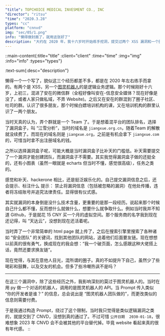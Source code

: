 ```yaml
---
"title": TOPCHOICE MEDICAL INVESMENT CO., INC
"director": "ritsu"
"time": "2020.3.28"
types: "cc"
platform: "cnnvd"
img: "sec/05/1.png"
info: "懒得做封面了，就用这张好了"
description: "大约在 2020 年，我十六岁时开始练手挖洞，提交过两个 XSS 漏洞和一个图灵机器人逻辑漏洞，并成功进入 CNVD。当时混迹于安在、圈子社区、吐司等群，认识不少朋友，也白嫖过培训课程。还曾组建过‘江雪分析’团队并做了简单网站，主动找安全团队换友链。那段经历虽技术含量不高，但让我体会到勇气、探索与成长，比所谓‘圈子’更有价值。"
---
```


::main-content{:title="title" :client="client" :time="time" :img="img" :info="info" :types="types"}

:text-sum{:desc="description"}

懒得一个一个写了，貌似这三个经历都差不多，都是在 2020 年左右练手而拿的。有两个是 XSS，另一个[图灵机器人](https://www.turingapi.com/)的是逻辑业务逻辑。那个时候刚好十六岁，上初三，混进了安在的微信群（全程好像叫安在-信息安全媒体？现在好像是没了，或者人家只做私域，不弄 Website)。之后又在安在的群混到了圈子社区、吐司的群。认识了很多朋友，那个时候白嫖培训机构的课，又在培训机构的群里认识了一两个朋友。

当时天真的认为，弄个群就是一个 Team 了。于是想着混平台的团队排名，选择了漏洞盒子，叫 “江雪分析”，当时的域名是 `jiangxue.org.cn`，随着Team 的解散就没续费了。而现在的域名则是 `jiangxue.org`，之前是有机会拿下 `jiangxue.com` 的，可惜当时拿不出注册域名的钱。

之所以选择漏洞盒子呢，可能大概是当时漏洞盒子比补天的门槛低。补天需要提交了一个漏洞才能创建团队，而漏洞盒子不需要。其实我觉得漏洞盒子做的还挺全的，还有小图表（虽然一眼就是 echarts 但当时不懂，感觉很高级），任务之类的。

感觉和补天、hackerone 相比，还是挺泛娱乐化的。自己提交漏洞信息之后，还会提示、标注什么 提示： 禁止将漏洞信息（包括被忽略的漏洞）在他处传播，违者将冻结账号并追究法律责任。显得很有仪式感。

其实就漏洞的本身倒是没什么技术含量，更重要的是那一段经历。说起来那个时候自己什么都不懂，反而想什么就做什么，想要什么就争取什么。例如当时我并不知道 Github，于是就花 15 CNY 买一个月的虚拟空间。那个服务商的名字我到现在还记得，叫 “天达云”，没想到现在还活着呢。

当时弄了一个非常简单的 html page 就上传了，之后在搜索引擎里搜索了各种诸如 “安全团队” 的关键词，找到其他团队的网站，追着他们后面要友链。现在想想以前真的很有勇气，换成现在的我会想：“我一个破页面，怎么感跟这种大佬搭上话，竟然还要求换友链”。


现在觉得，与其在意他人目光，混所谓的圈子。真的不如提升下自己，虽然少了些喝彩和鼓舞，以及交友的机会。但多了些冷嘲热讽不是吗？

---

在这三个漏洞中，除了这些经历之外，我影响深刻的莫过于图灵机器人的。当时在用 py 做一个对话的机器人，调用的是图灵机器人的 API。当 Prompt 传入类似 “你的开发者是谁？” 的信息，总会说出是 “图灵机器人团队做的”，而更改类似的信息则需要付费。

于是我通过构造 Prompt，绕过了这个限制，当时我只觉得是类似逻辑漏洞之类的，就提交到了 CNVD，没想到真的通过了。不过可惜 `公开日期	2030-01-18`，很难想象 2023 年 CNVD 会不会被其他的平台替代掉。毕竟 website 看起来真的很有年代感。
::
